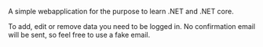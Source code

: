 A simple webapplication for the purpose to learn .NET and .NET core.

To add, edit or remove data you need to be logged in. No confirmation email will be sent, so feel free to use a fake email.